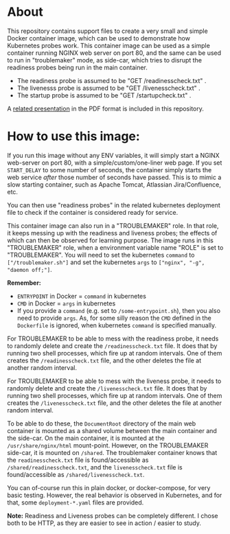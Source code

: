 # About
This repository contains support files to create a very small and simple Docker container image, which can be used to demonstrate how Kubernetes probes work. This container image can be used as a simple container running NGINX web server on port 80, and the same can be used to run in "troublemaker" mode, as side-car, which tries to disrupt the readiness probes being run in the main container.

* The readiness probe is assumed to be "GET /readinesscheck.txt" .
* The livenesss probe is assumed to be "GET /livenesscheck.txt" .
* The startup probe is assumed to be "GET /startupcheck.txt" .

A [related presentation](Introduction-to-Kubernetes-Probes.pdf) in the PDF format is included in this repository.

# How to use this image:

If you run this image without any ENV variables, it will simply start a NGINX web-server on port 80, with a simple/custom/one-liner web page. If you set `START_DELAY` to some number of seconds, the container simply starts the web service *after* those number of seconds have passed. This is to mimic a slow starting container, such as Apache Tomcat, Atlassian Jira/Confluence, etc.

You can then use "readiness probes" in the related kubernetes deployment file to check if the container is considered ready for service.

This container image can also run in a "TROUBLEMAKER" role. In that role, it keeps messing up with the readiness and liveness probes; the effects of which can then be observed for learning purpose. The image runs in this "TROUBLEMAKER" role, when a environment variable name "ROLE" is set to "TROUBLEMAKER". You will need to set the kubernetes `command` to `["/troublemaker.sh"]` and set the kubernetes `args` to  `["nginx", "-g", "daemon off;"]`.

**Remember:**
* `ENTRYPOINT` in Docker = `command` in kubernetes
* `CMD` in Docker = `args` in kubernetes 
* If you provide a `command` (e.g. set to `/some-entrypoint.sh`), then you also need to provide `args`.
    As, for some silly reason the `CMD`  defined in the `Dockerfile` is ignored,
    when kubernetes `command` is specified manually.

For TROUBLEMAKER to be able to mess with the readiness probe, it needs to randomly delete and create the `/readinesscheck.txt` file. It does that by running two shell processes, which fire up at random intervals. One of them creates the `/readinesscheck.txt` file, and the other deletes the file at another random interval.

For TROUBLEMAKER to be able to mess with the liveness probe, it needs to randomly delete and create the `/livenesscheck.txt` file. It does that by running two shell processes, which fire up at random intervals. One of them creates the `/livenesscheck.txt` file, and the other deletes the file at another random interval.

To be able to do these, the `DocumentRoot` directory of the main web container is mounted as a shared volume between the main container and the side-car. On the main container, it is mounted at the `/usr/share/nginx/html` mount-point. However, on the TROUBLEMAKER side-car, it is mounted on `/shared`. The troublemaker container knows that the `readinesscheck.txt` file is found/accessible as `/shared/readinesscheck.txt`, and the `livenesscheck.txt` file is found/accessible as `/shared/livenesscheck.txt`.

You can of-course run this in plain docker, or docker-compose, for very basic testing. However, the real behavior is observed in Kubernetes, and for that, some `deployment-*.yaml` files are provided.


**Note:** Readiness and Liveness probes can be completely different. I chose both to be HTTP, as they are easier to see in action / easier to study.
